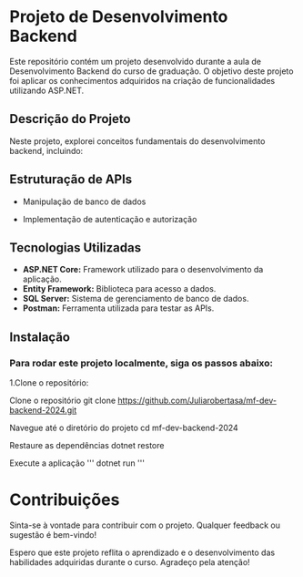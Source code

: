 # **Projeto de Desenvolvimento Backend**

Este repositório contém um projeto desenvolvido durante a aula de Desenvolvimento Backend do curso de graduação. O objetivo deste projeto foi aplicar os conhecimentos adquiridos na criação de funcionalidades utilizando ASP.NET.

## **Descrição do Projeto**
Neste projeto, explorei conceitos fundamentais do desenvolvimento backend, incluindo:

## **Estruturação de APIs**

* Manipulação de banco de dados

- Implementação de autenticação e autorização

## **Tecnologias Utilizadas**
- **ASP.NET Core:** Framework utilizado para o desenvolvimento da aplicação.
- **Entity Framework:** Biblioteca para acesso a dados.
- **SQL Server:** Sistema de gerenciamento de banco de dados.
- **Postman:** Ferramenta utilizada para testar as APIs.
## **Instalação**
### Para rodar este projeto localmente, siga os passos abaixo:

1.Clone o repositório:

Clone o repositório
git clone https://github.com/Juliarobertasa/mf-dev-backend-2024.git

Navegue até o diretório do projeto
cd mf-dev-backend-2024

Restaure as dependências
dotnet restore

Execute a aplicação
'''
dotnet run
'''

# **Contribuições**
Sinta-se à vontade para contribuir com o projeto. Qualquer feedback ou sugestão é bem-vindo!

Espero que este projeto reflita o aprendizado e o desenvolvimento das habilidades adquiridas durante o curso. Agradeço pela atenção!
